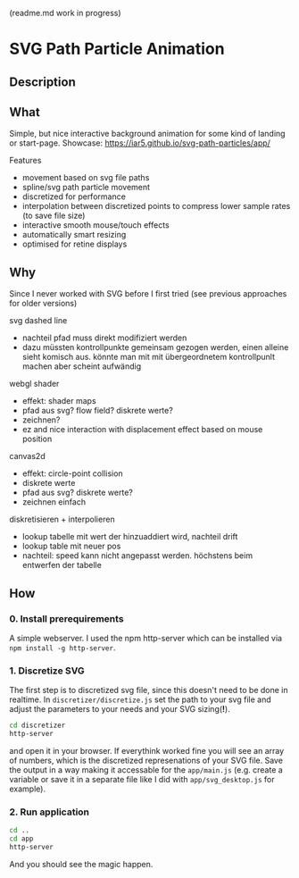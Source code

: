 (readme.md work in progress)

# SVG Path Particle Animation

## Description

## What

Simple, but nice interactive background animation for some kind of landing or start-page.
Showcase: https://iar5.github.io/svg-path-particles/app/

Features
 - movement based on svg file paths
 - spline/svg path particle movement
 - discretized for performance
 - interpolation between discretized points to compress lower sample rates (to save file size)
 - interactive smooth mouse/touch effects
 - automatically smart resizing 
 - optimised for retine displays

## Why

Since I never worked with SVG before I first tried 
(see previous approaches for older versions)

svg dashed line
- nachteil pfad muss direkt modifiziert werden
- dazu müssten kontrollpunkte gemeinsam gezogen werden, einen alleine sieht komisch aus. könnte man mit mit übergeordnetem kontrollpunlt machen aber scheint aufwändig

webgl shader
- effekt: shader maps
- pfad aus svg? flow field? diskrete werte?
- zeichnen?
- ez and nice interaction with displacement effect based on mouse position

canvas2d
- effekt: circle-point collision
- diskrete werte
- pfad aus svg? diskrete werte?
- zeichnen einfach

diskretisieren + interpolieren
- lookup tabelle mit wert der hinzuaddiert wird, nachteil drift
- lookup table mit neuer pos
- nachteil: speed kann nicht angepasst werden. höchstens beim entwerfen der tabelle

## How

### 0. Install prerequirements

A simple webserver. I used the npm http-server which can be installed via `npm install -g http-server`.


### 1. Discretize SVG

The first step is to discretized svg file, since this doesn't need to be done in realtime.
In `discretizer/discretize.js` set the path to your svg file and adjust the parameters to your needs and your SVG sizing(**!**).

``` bash
cd discretizer
http-server
```

and open it in your browser. If everythink worked fine you will see an array of numbers, which is the discretized represenations of your SVG file. Save the output in a way making it accessable for the `app/main.js` (e.g. create a variable or save it in a separate file like I did with `app/svg_desktop.js` for example).

### 2. Run application

``` bash
cd ..
cd app
http-server
```

And you should see the magic happen. 
